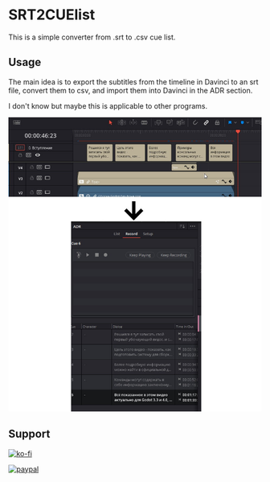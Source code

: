 # SRT2CUElist

This is a simple converter from .srt to .csv cue list.

## Usage

The main idea is to export the subtitles from the timeline in Davinci to an srt file, convert them to csv, and import them into Davinci in the ADR section.

I don't know but maybe this is applicable to other programs.

![img](example.jpg)

## Support

[![ko-fi](https://ko-fi.com/img/githubbutton_sm.svg)](https://ko-fi.com/I2I53VZ2D)

[![paypal](https://www.paypalobjects.com/en_US/i/btn/btn_donateCC_LG.gif)](https://paypal.me/dmitriysalnikov)
